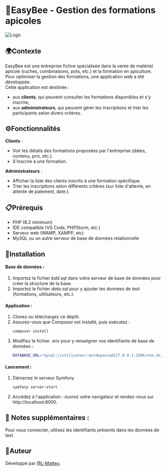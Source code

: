 # 🐝EasyBee - Gestion des formations apicoles

![Logo](logoEasybee.webp)


## 🌍Contexte
EasyBee est une entreprise fictive spécialisée dans la vente de matériel apicole (ruches, combinaisons, pots, etc.) et la formation en apiculture. Pour optimiser la gestion des formations, une application web a été développée.  
Cette application est destinée :  
- aux **clients**, qui peuvent consulter les formations disponibles et s'y inscrire,  
- aux **administrateurs**, qui peuvent gérer les inscriptions et trier les participants selon divers critères.

## ⚙️Fonctionnalités 
 **Clients** : 
  - Voir les détails des formations proposées par l'entreprise (dates, contenu, prix, etc.).
  - S'inscrire à une formation.

 **Administrateurs** :
  - Afficher la liste des clients inscrits à une formation spécifique. 
  - Trier les inscriptions selon différents critères (sur liste d'attente, en attente de paiement, date.).


## 📋Prérequis
- PHP (8.2 minimum)
- IDE compatible (VS Code, PHPStorm, etc.)
- Serveur web (WAMP, XAMPP, etc)
- MySQL ou un autre serveur de base de données relationnelle


## 🚀Installation  
#### Base de données :
 1. Importez le fichier  *bdd.sql* dans votre serveur de base de données pour créer la structure de la base.   
 2. Importez le fichier *data.sql* pour y ajouter les données de test (formations, utilisateurs, etc.).  
#### Application :  
 1. Clonez ou téléchargez ce dépôt.
 2. Assurez-vous que Composer est installé, puis exécutez :
      ```bash
      composer install
 3. Modifiez le fichier .env pour y renseigner vos identifiants de base de données :
     ```bash
     DATABASE_URL="mysql://utilisateur:motdepasse@127.0.0.1:3306/nom_de_la_base"
     
#### Lancement :
 1. Démarrez le serveur Symfony
     ```bash
     symfony server:start
     
 2. Accédez à l'application : ouvrez votre navigateur et rendez-vous sur http://localhost:8000.

## 📝 Notes supplémentaires : 
Pour vous connecter, utilisez les identifiants présents dans les données de test.

## 👤Auteur
Développé par [@L-Matteo](https://github.com/L-Matteo).
